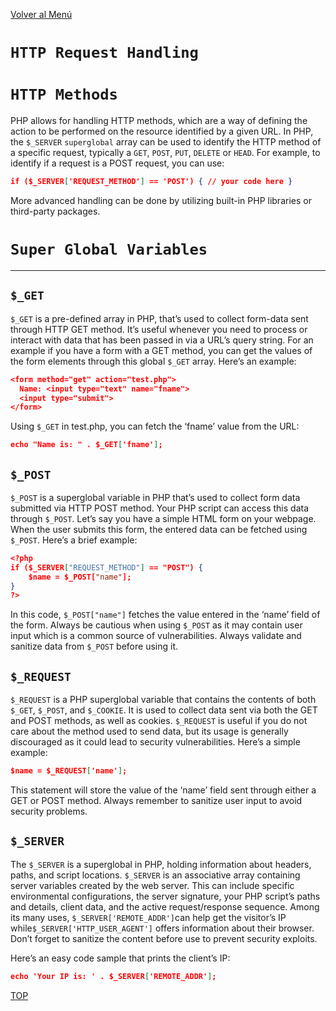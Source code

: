 [Volver al Menú](./root.md)

# `HTTP Request Handling`

# `HTTP Methods`

PHP allows for handling HTTP methods, which are a way of defining the action to be performed on the resource identified by a given URL. In PHP, the `$_SERVER` `superglobal` array can be used to identify the HTTP method of a specific request, typically a `GET`, `POST`, `PUT`, `DELETE` or `HEAD`. For example, to identify if a request is a POST request, you can use:

```json
if ($_SERVER['REQUEST_METHOD'] == 'POST') { // your code here }
```

More advanced handling can be done by utilizing built-in PHP libraries or third-party packages.

# `Super Global Variables`

---

## `$_GET`

`$_GET` is a pre-defined array in PHP, that’s used to collect form-data sent through HTTP GET method. It’s useful whenever you need to process or interact with data that has been passed in via a URL’s query string. For an example if you have a form with a GET method, you can get the values of the form elements through this global `$_GET` array. Here’s an example:

```json
<form method="get" action="test.php">
  Name: <input type="text" name="fname">
  <input type="submit">
</form>
```

Using `$_GET` in test.php, you can fetch the ‘fname’ value from the URL:

```json
echo "Name is: " . $_GET['fname'];
```

## `$_POST`

`$_POST` is a superglobal variable in PHP that’s used to collect form data submitted via HTTP POST method. Your PHP script can access this data through `$_POST`. Let’s say you have a simple HTML form on your webpage. When the user submits this form, the entered data can be fetched using `$_POST`. Here’s a brief example:

```json
<?php
if ($_SERVER["REQUEST_METHOD"] == "POST") {
    $name = $_POST["name"];
}
?>
```

In this code, `$_POST["name"]` fetches the value entered in the ‘name’ field of the form. Always be cautious when using `$_POST` as it may contain user input which is a common source of vulnerabilities. Always validate and sanitize data from `$_POST` before using it.

## `$_REQUEST`

`$_REQUEST` is a PHP superglobal variable that contains the contents of both `$_GET`, `$_POST`, and `$_COOKIE`. It is used to collect data sent via both the GET and POST methods, as well as cookies. `$_REQUEST` is useful if you do not care about the method used to send data, but its usage is generally discouraged as it could lead to security vulnerabilities. Here’s a simple example:

```json
$name = $_REQUEST['name'];
```

This statement will store the value of the ‘name’ field sent through either a GET or POST method. Always remember to sanitize user input to avoid security problems.

## `$_SERVER`

The `$_SERVER` is a superglobal in PHP, holding information about headers, paths, and script locations. `$_SERVER` is an associative array containing server variables created by the web server. This can include specific environmental configurations, the server signature, your PHP script’s paths and details, client data, and the active request/response sequence. Among its many uses, `$_SERVER['REMOTE_ADDR']`can help get the visitor’s IP while`$_SERVER['HTTP_USER_AGENT']` offers information about their browser. Don’t forget to sanitize the content before use to prevent security exploits.

Here’s an easy code sample that prints the client’s IP:

```json
echo 'Your IP is: ' . $_SERVER['REMOTE_ADDR'];
```

[TOP](#http-request-handling)

